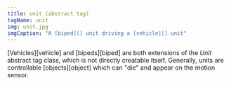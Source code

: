 ```yaml
---
title: unit (abstract tag)
tagName: unit
img: unit.jpg
imgCaption: "A [biped][] unit driving a [vehicle][] unit"
---
```


[Vehicles][vehicle] and [bipeds][biped] are both extensions of the _Unit_ abstract tag class, which is not directly creatable itself. Generally, units are controllable [objects][object] which can "die" and appear on the motion sensor.
